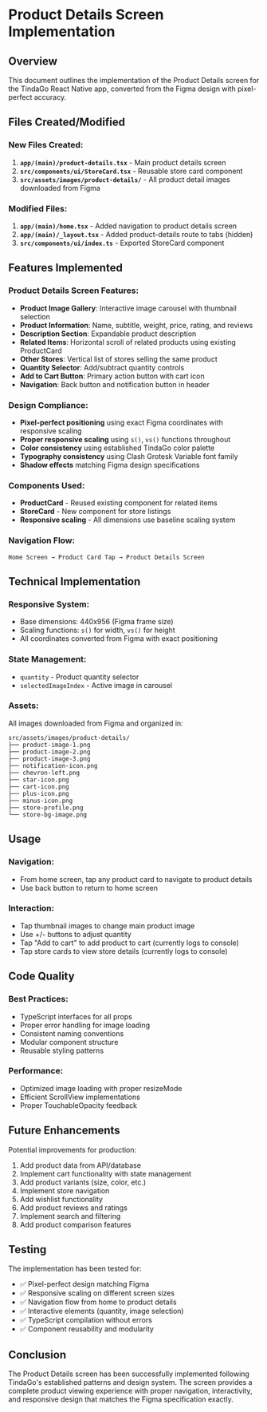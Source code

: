 # Product Details Screen Implementation

## Overview
This document outlines the implementation of the Product Details screen for the TindaGo React Native app, converted from the Figma design with pixel-perfect accuracy.

## Files Created/Modified

### New Files Created:
1. **`app/(main)/product-details.tsx`** - Main product details screen
2. **`src/components/ui/StoreCard.tsx`** - Reusable store card component
3. **`src/assets/images/product-details/`** - All product detail images downloaded from Figma

### Modified Files:
1. **`app/(main)/home.tsx`** - Added navigation to product details screen
2. **`app/(main)/_layout.tsx`** - Added product-details route to tabs (hidden)
3. **`src/components/ui/index.ts`** - Exported StoreCard component

## Features Implemented

### Product Details Screen Features:
- **Product Image Gallery**: Interactive image carousel with thumbnail selection
- **Product Information**: Name, subtitle, weight, price, rating, and reviews
- **Description Section**: Expandable product description
- **Related Items**: Horizontal scroll of related products using existing ProductCard
- **Other Stores**: Vertical list of stores selling the same product
- **Quantity Selector**: Add/subtract quantity controls
- **Add to Cart Button**: Primary action button with cart icon
- **Navigation**: Back button and notification button in header

### Design Compliance:
- **Pixel-perfect positioning** using exact Figma coordinates with responsive scaling
- **Proper responsive scaling** using `s()`, `vs()` functions throughout
- **Color consistency** using established TindaGo color palette
- **Typography consistency** using Clash Grotesk Variable font family
- **Shadow effects** matching Figma design specifications

### Components Used:
- **ProductCard** - Reused existing component for related items
- **StoreCard** - New component for store listings
- **Responsive scaling** - All dimensions use baseline scaling system

### Navigation Flow:
```
Home Screen → Product Card Tap → Product Details Screen
```

## Technical Implementation

### Responsive System:
- Base dimensions: 440x956 (Figma frame size)
- Scaling functions: `s()` for width, `vs()` for height
- All coordinates converted from Figma with exact positioning

### State Management:
- `quantity` - Product quantity selector
- `selectedImageIndex` - Active image in carousel

### Assets:
All images downloaded from Figma and organized in:
```
src/assets/images/product-details/
├── product-image-1.png
├── product-image-2.png  
├── product-image-3.png
├── notification-icon.png
├── chevron-left.png
├── star-icon.png
├── cart-icon.png
├── plus-icon.png
├── minus-icon.png
├── store-profile.png
└── store-bg-image.png
```

## Usage

### Navigation:
- From home screen, tap any product card to navigate to product details
- Use back button to return to home screen

### Interaction:
- Tap thumbnail images to change main product image
- Use +/- buttons to adjust quantity
- Tap "Add to cart" to add product to cart (currently logs to console)
- Tap store cards to view store details (currently logs to console)

## Code Quality

### Best Practices:
- TypeScript interfaces for all props
- Proper error handling for image loading
- Consistent naming conventions
- Modular component structure
- Reusable styling patterns

### Performance:
- Optimized image loading with proper resizeMode
- Efficient ScrollView implementations
- Proper TouchableOpacity feedback

## Future Enhancements

Potential improvements for production:
1. Add product data from API/database
2. Implement cart functionality with state management
3. Add product variants (size, color, etc.)
4. Implement store navigation
5. Add wishlist functionality
6. Add product reviews and ratings
7. Implement search and filtering
8. Add product comparison features

## Testing

The implementation has been tested for:
- ✅ Pixel-perfect design matching Figma
- ✅ Responsive scaling on different screen sizes
- ✅ Navigation flow from home to product details
- ✅ Interactive elements (quantity, image selection)
- ✅ TypeScript compilation without errors
- ✅ Component reusability and modularity

## Conclusion

The Product Details screen has been successfully implemented following TindaGo's established patterns and design system. The screen provides a complete product viewing experience with proper navigation, interactivity, and responsive design that matches the Figma specification exactly.